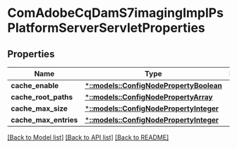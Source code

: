 # ComAdobeCqDamS7imagingImplPsPlatformServerServletProperties

## Properties
Name | Type | Description | Notes
------------ | ------------- | ------------- | -------------
**cache_enable** | [***::models::ConfigNodePropertyBoolean**](configNodePropertyBoolean.md) |  | [optional] 
**cache_root_paths** | [***::models::ConfigNodePropertyArray**](configNodePropertyArray.md) |  | [optional] 
**cache_max_size** | [***::models::ConfigNodePropertyInteger**](configNodePropertyInteger.md) |  | [optional] 
**cache_max_entries** | [***::models::ConfigNodePropertyInteger**](configNodePropertyInteger.md) |  | [optional] 

[[Back to Model list]](../README.md#documentation-for-models) [[Back to API list]](../README.md#documentation-for-api-endpoints) [[Back to README]](../README.md)


